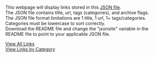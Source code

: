 <html>
<p>
  This webpage will display links stored in this <a href="https://gist.github.com/david-krause/f4d558c72f47a0e475ffad233fdfb800/raw/">JSON file</a>. <br>
  The JSON file contains title, url, tags (categories), and archive flags. <br>
  The JSON file format limitations are 1 title, 1 url, 1+ tags/categories. Categories must be lowercase to sort correctly.<br>
  Download the README file and change the "jsonsite" variable in the README file to point to your applicable JSON file.
</p>

<a href="#" onclick="alllinks()">View All Links</a>
<br>
<a href="#" onclick="catlinks()">View Links by Category</a>

<br><br>
<p id="links"></p>

<script>
/*Site that stores JSON file*/
var jsonsite="https://gist.githubusercontent.com/david-krause/f4d558c72f47a0e475ffad233fdfb800/raw/";
/******/

/****ALL LINKS FUNCTION****/
function alllinks(){

var jsnhttp = new XMLHttpRequest();
/*perform this function one page is loaded*/
jsnhttp.onreadystatechange = function() {
  if (this.status == 200 && this.readyState == 4) {
    var i, n, lnks=[], jsnObj = JSON.parse(this.responseText);
    for(i in jsnObj){
    	if(jsnObj[i].Archive == false){
    		lnks.push("<a id=" + jsnObj[i].title + " target='_blank' href=" + jsnObj[i].url + ">" + jsnObj[i].title + "</a><br>")
	};
      }
    }
     /*lnks variable is set to the HTML paragraph*/
	/*join method to remove commas*/
    document.getElementById("links").innerHTML = lnks.sort().join("");
	};
/*call site to get JSON data*/
jsnhttp.open("GET", jsonsite,true);
jsnhttp.send();
}
/****END OF ALL LINKS FUNCTION****/


/*****LINKS BY CATEGORY FUNCTION*****/
function catlinks(){
var jsnhttp = new XMLHttpRequest();
/*perform this function one page is loaded*/
jsnhttp.onreadystatechange = function() {
  if (this.status == 200 && this.readyState == 4) {
		/*declare variables and parse JSON file*/
   var i, n, z, tgsarr=[], tgsurlarr=[], jsnObj = JSON.parse(this.responseText);
		/*loop through each site (i)*/
		for(i in jsnObj){
			/*loop through each tag (n) in site (i)*/
			for(n in jsnObj[i].tags){
			/******check to see if tag already exists in array******/
				/*this function searches for the current category in tgsarr*/
				function fndvar(tgsarrval){return tgsarrval == jsnObj[i].tags[n]};
				
				/*if the current category is not found in the tgsarr variable (less than 0) then add it to the array*/
				/*if the current category is found in the tgsarr variable (>=0) then add the url to the existing category*/
				/*note: the tgsarr is a 1 dimension array used for searching to see if the category already is in the array*/
				if(tgsarr.findIndex(fndvar)<0){
					var z = tgsarr.push(jsnObj[i].tags[n]);
					/*create 2 dimension array of tag and url*/
					tgsurlarr.push(["<strong>" + tgsarr[z-1] + "</strong><br>", "<a id=" + jsnObj[i].title + " target=_blank href=" + jsnObj[i].url + ">" + jsnObj[i].title + "</a><br>"])
				}else{
					var z = tgsarr.findIndex(fndvar);
					tgsurlarr[z].push("<a id=" + jsnObj[i].title + " target=_blank href=" + jsnObj[i].url + ">" + jsnObj[i].title + "</a><br>")
				};
			}
		}
		/*Sort tagsurl array*/
		tgsurlarr.sort();
    
    /*Loop through each category array and sort each item*/
    for(n in tgsarr){
      	/*use shift to remove category from array*/
        /*using shift because Category is first element of the array*/
        var z = tgsurlarr[n].shift();
        /*sort links in array*/
        tgsurlarr[n].sort()
        /*Add Category back to array*/
        tgsurlarr[n].unshift(z);
      }
    
		/*lnks variable is set to the HTML paragraph*/
	  	/*use join, toString, and replace methods to remove commas from array
		If there is a comma in the title or url that will be replaced as well.
		this method also works but the "flat" method doesn't work on all browsers tgsurlarr.flat().join("")
		*/
		
		//document.getElementById("links").innerHTML = tgsurlarr.join("").toString().replace(/,/g,"");
		document.getElementById("links").innerHTML = tgsurlarr.join("").toString().replace(/,/g,"");
	}	
};
/*call site to get JSON data*/
jsnhttp.open("GET", jsonsite,true);
jsnhttp.send();
}
/*****END OF LINKS BY CATEGORY*****/
</script>
</html>
